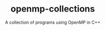 <h1 align="center">
  openmp-collections
</h1>

<div align="center">
  A collection of programs using OpenMP in C++
</div>